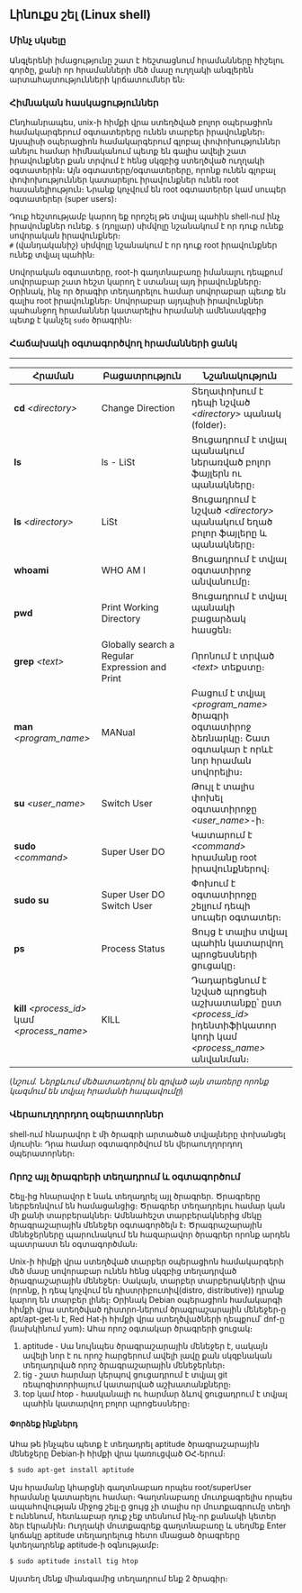 ## <b>Լինուքս շել (Linux shell)</b>

### <b>Մինչ սկսելը</b>
Անգլերենի իմացությունը շատ է հեշտացնում հրամանները հիշելու գործը, քանի որ հրամանների մեծ մասը ուղղակի անգլերեն արտահայտությունների կրճատումներ են։

### <b>Հիմնական հասկացություններ</b>
Ընդհանրապես, unix-ի հիմքի վրա ստեղծված բոլոր օպերացիոն համակարգերում օգտատերերը ունեն տարբեր իրավունքներ։ Այսպիսի օպերացիոն համակարգերում գլոբալ փոփոխություններ անելու համար հիմնականում պետք են գալիս ավելի շատ իրավունքներ քան տրվում է հենց սկզբից ստեղծված ուղղակի օգտատերին։ Այն օգտատերը/օգտատերերը, որոնք ունեն գլոբալ փոփոխություններ կատարելու իրավունքներ ունեն root հասանելիություն։ Նրանք կոչվում են root օգտատերեր կամ սուպեր օգտատերեր (super users)։  

Դուք հեշտությամբ կարող եք որոշել թե տվյալ պահին shell֊ում ինչ իրավունքներ ունեք․
`$` (դոլլար) սիմվոլը նշանակում է որ դուք ունեք սովորական իրավունքներ։  
`#` (վանդականիշ) սիմվոլը նշանակում է որ դուք root իրավունքներ ունեք տվյալ պահին։  

Սովորական օգտատերը, root-ի գաղտնաբառը իմանալու դեպքում սովորաբար շատ հեշտ կարող է ստանալ այդ իրավունքները։ Օրինակ, ինչ որ ծրագիր տեղադրելու համար սովորաբար պետք են գալիս root իրավունքներ։ Սովորաբար այդպիսի իրավունքներ պահանջող հրամաններ կատարելիս հրամանի ամենասկզբից պետք է կանչել `sudo` ծրագրին։

### <b>Հաճախակի օգտագործվող հրամանների ցանկ</b>
-------------

Հրաման  | Բացատրություն | Նշանակություն
------------- | ------------- |-------------
**cd** *\<directory\>*  | Change Direction | Տեղափոխում է դեպի նշված *\<directory\>* պանակ (folder)։
**ls**  | ls - LiSt | Ցուցադրում է տվյալ պանակում ներառված բոլոր ֆայլերն ու պանակները։
**ls** *\<directory\>* | LiSt | Ցուցադրում է նշված *\<directory\>* պանակում եղած բոլոր ֆայլերը և պանակները։
**whoami** | WHO AM I | Ցուցադրում է տվյալ օգտատիրոջ անվանումը։
**pwd** | Print Working Directory | Ցուցադրում է տվյալ պանակի բացարձակ հասցեն։
**grep** *\<text\>* | Globally search a Regular Expression and Print | Որոնում է տրված *\<text\>* տեքստը։
**man** *\<program_name\>* | MANual | Բացում է տվյալ *\<program_name\>* ծրագրի օգտատիրոջ ձեռնարկը։ Շատ օգտակար է որևէ նոր հրաման սովորելիս։
**su** *\<user_name\>* | Switch User | Թույլ է տալիս փոխել օգտատիրոջը *\<user_name\>*-ի։
**sudo** *\<command\>* | Super User DO | Կատարում է *\<command\>* հրամանը root իրավունքներով։
**sudo su** | Super User DO Switch User | Փոխում է օգտատիրոջը շելլում դեպի սուպեր օգտատեր։
**ps** | Process Status | Ցույց է տալիս տվյալ պահին կատարվող պրոցեսսների ցուցակը։
**kill** *\<process_id\>* կամ *\<process_name\>* | KILL | Դադարեցնում է նշված պրոցեսի աշխատանքը՝ ըստ *\<process_id\>* իդենտիֆիկատոր կոդի կամ *\<process_name\>* անվանման։
(*նշում․ Ներքևում մեծատառերով են գրված այն տառերը որոնք կազմում են տվյալ հրամանի հապավումը*)

### <b>Վերաուղղորդող օպերատորներ</b>
shell֊ում հնարավոր է մի ծրագրի արտածած տվյալները փոխանցել մյուսին։ Դրա համար օգտագործվում են վերաուղղորդող օպերատորներ։

### <b>Որոշ այլ ծրագրերի տեղադրում և օգտագործում</b>
Շելլ֊ից հնարավոր է նաև տեղադրել այլ ծրագրեր․ Ծրագրերը ներբեռնվում են համացանցից։ Ծրագրեր տեղադրելու համար կան մի քանի տարբերակներ։ Ամենահեշտ տարբերակներից մեկը ծրագրաշարային մենեջեր օգտագործելն է։ Ծրագրաշարային մենեջերները պարունակում են հազարավոր ծրագրեր որոնք արդեն պատրաստ են օգտագործման։  

Unix-ի հիմքի վրա ստեղծված տարբեր օպերացիոն համակարգերի մեծ մասը սովորաբար ունեն հենց սկզբից տեղադրված ծրագրաշարային մենեջեր։ Սակայն, տարբեր տարբերակների վրա (որոնք, ի դեպ կոչվում են դիստրիբուտիվ(distro, distributive)) դրանք կարող են տարբեր լինել։ Օրինակ Debian օպերացիոն համակարգի հիմքի վրա ստեղծված դիստրո֊ներում ծրագրաշարային մենեջեր֊ը apt/apt-get֊ն է, Red Hat֊ի հիմքի վրա ստեղծվածների դեպքում՝ dnf-ը (նախկինում yum)։ Ահա որոշ օգտակար ծրագրերի ցուցակ։  

1. aptitude ֊ Սա նույնպես ծրագրաշարային մենեջեր է, սակայն ավելի նոր է ու որոշ հարցերում ավելի լավը քան սկզբնական տեղադրված որոշ ծրագրաշարային մենեջերներ։  
2. tig ֊ շատ հարմար կերպով ցուցադրում է տվյալ git ռեպոզիտորիայում կատարված աշխատանքները։  
3. top կամ htop ֊ հասկանալի ու հարմար ձևով ցուցադրում է տվյալ պահին կատարվող բոլոր պրոցեսսները։

#### <b>Փորձեք ինքներդ</b>
Ահա թե ինչպես պետք է տեղադրել aptitude ծրագրաշարային մենեջերը Debian֊ի հիմքի վրա կառուցված ՕՀ֊երում։
```bash
$ sudo apt-get install aptitude
```

Այս հրամանը կհարցնի գաղտնաբառ որպես root/superUser հրամանը կատարելու համար։ Գաղտնաբառը մուտքագրելիս որպես ապահովության միջոց շելլ֊ը ցույց չի տալիս որ մուտքագրումը տեղի է ունենում, հետևաբար դուք չեք տեսնում ինչ֊որ քանակի կետեր ձեր էկրանին։ Ուղղակի մուտքագրեք գաղտնաբառը և սեղմեք Enter կոճակը aptitude տեղադրելուց հետո մնացած ծրագրերը կտեղադրենք aptitude֊ի օգնությամբ։
```bash
$ sudo aptitude install tig htop
```
Այստեղ մենք միանգամից տեղադրում ենք 2 ծրագիր։
